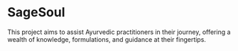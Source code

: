 # SageSoul
This project aims to assist Ayurvedic practitioners in their journey, offering a wealth of knowledge, formulations, and guidance at their fingertips.
